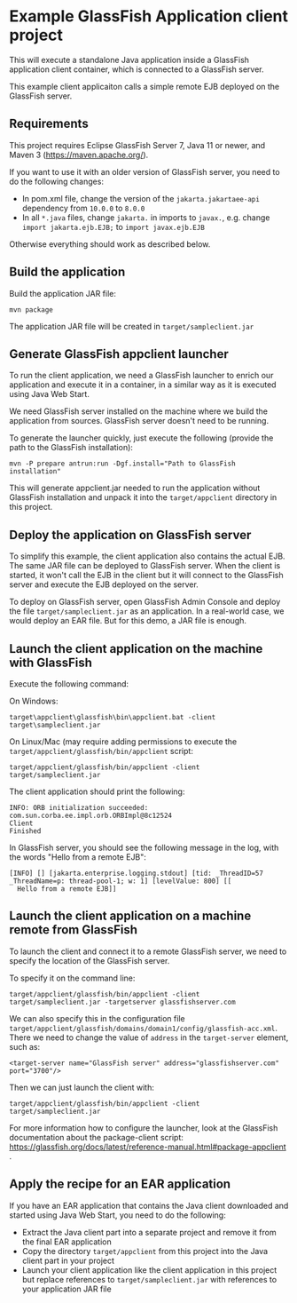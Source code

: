 # Example GlassFish Application client project

This will execute a standalone Java application inside a GlassFish application client container, which is connected to a GlassFish server.

This example client applicaiton calls a simple remote EJB deployed on the GlassFish server.

## Requirements

This project requires Eclipse GlassFish Server 7, Java 11 or newer, and Maven 3 (https://maven.apache.org/).

If you want to use it with an older version of GlassFish server, you need to do the following changes:
* In pom.xml file, change the version of the `jakarta.jakartaee-api` dependency from `10.0.0` to `8.0.0`
* In all `*.java` files, change `jakarta.` in imports to `javax.`, e.g. change `import jakarta.ejb.EJB;` to `import javax.ejb.EJB`

Otherwise everything should work as described below.

## Build the application

Build the application JAR file:

```
mvn package
```

The application JAR file will be created in `target/sampleclient.jar`

## Generate GlassFish appclient launcher

To run the client application, we need a GlassFish launcher to enrich our application and execute it in a container, in a similar way as it is executed using Java Web Start.

We need GlassFish server installed on the machine where we build the application from sources. GlassFish server doesn't need to be running.

To generate the launcher quickly, just execute the following (provide the path to the GlassFish installation):

```
mvn -P prepare antrun:run -Dgf.install="Path to GlassFish installation"
```

This will generate appclient.jar needed to run the application without GlassFish installation and unpack it into the `target/appclient` directory in this project.

## Deploy the application on GlassFish server

To simplify this example, the client application also contains the actual EJB. The same JAR file can be deployed to GlassFish server. When the client is started, it won't call the EJB in the client but it will connect to the GlassFish server and execute the EJB deployed on the server.

To deploy on GlassFish server, open GlassFish Admin Console and deploy the file `target/sampleclient.jar` as an application. In a real-world case, we would deploy an EAR file. But for this demo, a JAR file is enough.


## Launch the client application on the machine with GlassFish

Execute the following command:

On Windows:

```
target\appclient\glassfish\bin\appclient.bat -client target\sampleclient.jar
```

On Linux/Mac (may require adding permissions to execute the `target/appclient/glassfish/bin/appclient` script:

```
target/appclient/glassfish/bin/appclient -client target/sampleclient.jar
```

The client application should print the following:

```
INFO: ORB initialization succeeded: com.sun.corba.ee.impl.orb.ORBImpl@8c12524
Client
Finished
```

In GlassFish server, you should see the following message in the log, with the words "Hello from a remote EJB":

```
[INFO] [] [jakarta.enterprise.logging.stdout] [tid: _ThreadID=57 _ThreadName=p: thread-pool-1; w: 1] [levelValue: 800] [[
  Hello from a remote EJB]]
```

## Launch the client application on a machine remote from GlassFish

To launch the client and connect it to a remote GlassFish server, we need to specify the location of the GlassFish server.

To specify it on the command line:

```
target/appclient/glassfish/bin/appclient -client target/sampleclient.jar -targetserver glassfishserver.com
```

We can also specify this in the configuration file `target/appclient/glassfish/domains/domain1/config/glassfish-acc.xml`. There we need to change the value of `address` in the `target-server` element, such as:

```
<target-server name="GlassFish server" address="glassfishserver.com" port="3700"/>
```

Then we can just launch the client with:

```
target/appclient/glassfish/bin/appclient -client target/sampleclient.jar
```

For more information how to configure the launcher, look at the GlassFish documentation about the package-client script: https://glassfish.org/docs/latest/reference-manual.html#package-appclient .

## Apply the recipe for an EAR application

If you have an EAR application that contains the Java client downloaded and started using Java Web Start, you need to do the following:

* Extract the Java client part into a separate project and remove it from the final EAR application
* Copy the directory `target/appclient` from this project into the Java client part in your project
* Launch your client application like the client application in this project but replace references to `target/sampleclient.jar` with references to your application JAR file
